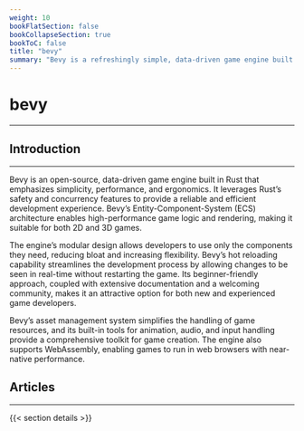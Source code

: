 ```yaml
---
weight: 10
bookFlatSection: false
bookCollapseSection: true
bookToC: false
title: "bevy"
summary: "Bevy is a refreshingly simple, data-driven game engine built in Rust, offering a complete 2D and 3D feature set, and it is free and open-source."
---
```


<!--markdownlint-disable MD025  -->

# bevy

---

## Introduction

---

Bevy is an open-source, data-driven game engine built in Rust that emphasizes simplicity, performance, and ergonomics. It leverages Rust’s safety and concurrency features to provide a reliable and efficient development experience. Bevy’s Entity-Component-System (ECS) architecture enables high-performance game logic and rendering, making it suitable for both 2D and 3D games.

The engine’s modular design allows developers to use only the components they need, reducing bloat and increasing flexibility. Bevy’s hot reloading capability streamlines the development process by allowing changes to be seen in real-time without restarting the game. Its beginner-friendly approach, coupled with extensive documentation and a welcoming community, makes it an attractive option for both new and experienced game developers.

Bevy’s asset management system simplifies the handling of game resources, and its built-in tools for animation, audio, and input handling provide a comprehensive toolkit for game creation. The engine also supports WebAssembly, enabling games to run in web browsers with near-native performance.

## Articles

---

{{< section details >}}
